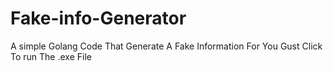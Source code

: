 # Fake-info-Generator
A simple Golang Code That Generate A Fake Information For You
Gust Click To run The .exe File 
